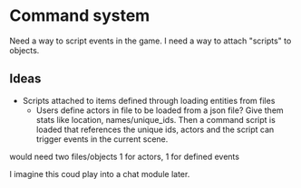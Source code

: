 
# Command system

Need a way to script events in the game. I need a way to attach "scripts" to objects. 

## Ideas

- Scripts attached to items defined through loading entities from files
    - Users define actors in file to be loaded from a json file? Give them stats like location, names/unique_ids. Then a command script is loaded that references the unique ids, actors and the script can trigger events in the current scene. 

would need two files/objects 1 for actors, 1 for defined events

I imagine this coud play into a chat module later.

